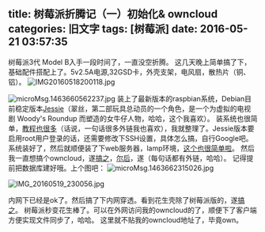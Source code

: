 title: 树莓派折腾记（一）初始化&amp; owncloud
categories: 旧文字
tags: [树莓派]
date: 2016-05-21 03:57:35
---
树莓派3代 Model B入手一段时间了，一直没空折腾。
这几天晚上简单搞了下，基础配件搭配上了。5v2.5A电源,32GSD卡，外壳支架，电风扇，散热片（铜、铝）。
![IMG20160518200118.jpg][1]

![microMsg.1463660562237.jpg][2]
装上了最新版本的raspbian系统，Debian目前稳定版本[Jessie][3]（翠丝，第二部玩具总动员的一个角色，是一个为虚拟的电视剧 Woody's Roundup 而塑造的女牛仔人物，哈哈，这个我喜欢）。
装系统也很简单，[教程][4][也很多][5]（话说，一句话很多外链我也喜欢），我就整理了。Jessie版本要启用root用户登录的话，还需要修改下SSH设置，具体怎么搞，自行Google吧。
系统装好了，然后就顺便装了下web服务器，lamp环境，[这个也很简单啦][6]。
然后我一直想搞个owncloud，遂[搞之][7]，[尔后][8]，遂（每句话都有外链，哈哈）。
记得提前把数据库建好哦。上个图吧：
![microMsg.1463662315026.jpg][9]

![IMG_20160519_230056.jpg][10]

内网下已经是ok了。然后搞了下内网穿透。看到花生壳除了树莓派版的，遂[搞之][11]。
树莓派秒变花生棒了。可以在外网访问我的owncloud的了，顺便下了客户端方便实现文件同步了，哈哈。
这里就不贴我的owncloud地址了，毕竟own。


  [1]: http://www.ghostsf.com/usr/uploads/2016/05/476349229.jpg
  [2]: http://www.ghostsf.com/usr/uploads/2016/05/4218097606.jpg
  [3]: http://www.debian.org/releases/jessie/
  [4]: http://blog.csdn.net/longerzone/article/details/36034619
  [5]: http://www.geekfan.net/4552/
  [6]: http://www.geekfan.net/3066/
  [7]: https://owncloud.org/install/#
  [8]: https://download.owncloud.com/download/community/setup-owncloud.php
  [9]: http://www.ghostsf.com/usr/uploads/2016/05/2984272294.jpg
  [10]: http://www.ghostsf.com/usr/uploads/2016/05/2091836027.jpg
  [11]: http://service.oray.com/question/2680.html